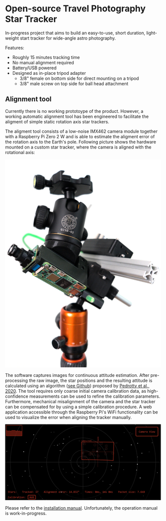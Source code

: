 # Open-source Travel Photography Star Tracker

In-progress project that aims to build an easy-to-use, short duration, light-weight start tracker for wide-angle astro photography.

Features:
- Roughly 15 minutes tracking time
- No manual alignment required
- Battery/USB powered
- Designed as in-place tripod adapter
  - 3/8" female on bottom side for direct mounting on a tripod
  - 3/8" male screw on top side for ball head attachment

## Alignment tool

Currently there is no working prototoype of the product.
However, a working automatic alignment tool has been engineered to facilitate the aligment of simple static rotation axis star trackers.

The aligment tool consists of a low-noise IMX462 camera module together with a Raspberry Pi Zero 2 W and is able to estimate the aligment error of the rotation axis to the Earth's pole.
Following picture shows the hardware mounted on a custom star tracker, where the camera is aligned with the rotational axis:

![Star Tracker Hardware](docs/images/tracker.jpg)

The software captures images for continuous attitude estimation.
After pre-processing the raw image, the star positions and the resulting attitude is calculated using an algorithm ([see Github](https://github.com/ntobler/ruststartracker)) proposed by [Pedrotty et al., 2020](https://ntrs.nasa.gov/citations/20200001376).
The tool requires only coarse initial camera calibration data, as high-confidence measurements can be used to refine the calibration parameters.
Furthermore, mechanical misalignment of the camera and the star tracker can be compensated for by using a simple calibration procedure.
A web application accessible through the Raspberry Pi's WiFi functionality can be used to visualize the error when aligning the tracker manually.

![Star Tracker Prototype](docs/images/startracker.webp)

Please refer to the [installation manual](docs/raspberrypi.md).
Unfortunately, the operation manual is work-in-progress.
